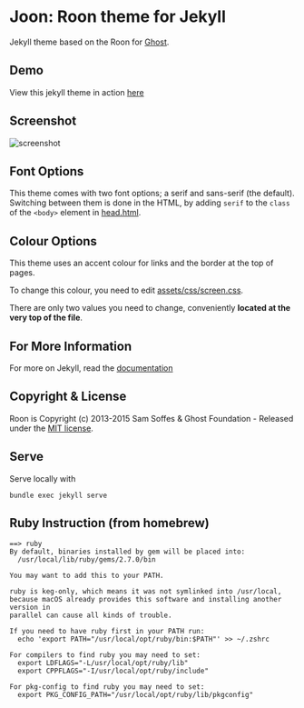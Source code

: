 # Joon: Roon theme for Jekyll

Jekyll theme based on the Roon for [Ghost](http://github.com/tryghost/roon/).

## Demo
View this jekyll theme in action [here](https://vormwald.github.io/joon)

## Screenshot
![screenshot](https://raw.githubusercontent.com/vormwald/joon/master/screenshot.png)

## Font Options

This theme comes with two font options; a serif and sans-serif (the default). 
Switching between them is done in the HTML, by adding `serif` to the `class` of 
the `<body>` element in [head.html](https://github.com/vormwald/joon/blob/master/_layouts/default.html.hbs#L6).

## Colour Options

This theme uses an accent colour for links and the border at the top of pages.

To change this colour, you need to edit [assets/css/screen.css](https://github.com/vormwald/joon/blob/master/assets/css/screen.css).

There are only two values you need to change, conveniently **located at the very
top of the file**.

## For More Information
For more on Jekyll, read the [documentation](http://jekyllrb.com/)


## Copyright & License

Roon is Copyright (c) 2013-2015 Sam Soffes & Ghost Foundation - Released under 
the [MIT license](LICENSE).

## Serve

Serve locally with

    bundle exec jekyll serve

## Ruby Instruction (from homebrew)

    ==> ruby
    By default, binaries installed by gem will be placed into:
      /usr/local/lib/ruby/gems/2.7.0/bin

    You may want to add this to your PATH.

    ruby is keg-only, which means it was not symlinked into /usr/local,
    because macOS already provides this software and installing another version in
    parallel can cause all kinds of trouble.

    If you need to have ruby first in your PATH run:
      echo 'export PATH="/usr/local/opt/ruby/bin:$PATH"' >> ~/.zshrc

    For compilers to find ruby you may need to set:
      export LDFLAGS="-L/usr/local/opt/ruby/lib"
      export CPPFLAGS="-I/usr/local/opt/ruby/include"

    For pkg-config to find ruby you may need to set:
      export PKG_CONFIG_PATH="/usr/local/opt/ruby/lib/pkgconfig"
